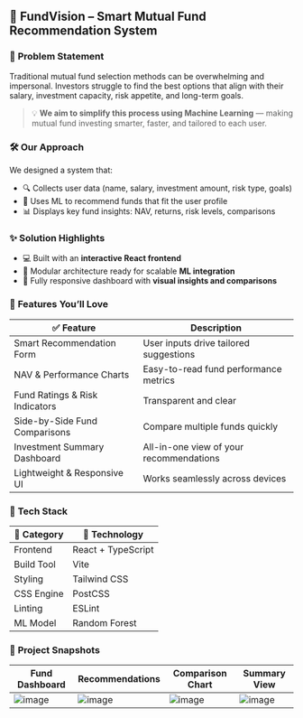 ## 🎯 **FundVision – Smart Mutual Fund Recommendation System**


### 🧩 **Problem Statement**

Traditional mutual fund selection methods can be overwhelming and impersonal. Investors struggle to find the best options that align with their salary, investment capacity, risk appetite, and long-term goals.

> 💡 **We aim to simplify this process using Machine Learning** — making mutual fund investing smarter, faster, and tailored to each user.


### 🛠️ **Our Approach**

We designed a system that:

* 🔍 Collects user data (name, salary, investment amount, risk type, goals)
* 🤖 Uses ML to recommend funds that fit the user profile
* 📊 Displays key fund insights: NAV, returns, risk levels, comparisons


### ✨ **Solution Highlights**

* 💻 Built with an **interactive React frontend**
* 🧱 Modular architecture ready for scalable **ML integration**
* 📱 Fully responsive dashboard with **visual insights and comparisons**


### 🚀 **Features You’ll Love**

| ✅ Feature                     | Description                             |
| ------------------------------ | --------------------------------------- |
| Smart Recommendation Form      | User inputs drive tailored suggestions  |
| NAV & Performance Charts       | Easy-to-read fund performance metrics   |
| Fund Ratings & Risk Indicators | Transparent and clear                   |
| Side-by-Side Fund Comparisons  | Compare multiple funds quickly          |
| Investment Summary Dashboard   | All-in-one view of your recommendations |
| Lightweight & Responsive UI    | Works seamlessly across devices         |


### 🧰 **Tech Stack**

| 📂 Category | 🔧 Technology      |
| ----------- | ------------------ |
| Frontend    | React + TypeScript |
| Build Tool  | Vite               |
| Styling     | Tailwind CSS       |
| CSS Engine  | PostCSS            |
| Linting     | ESLint             |
| ML Model    | Random Forest      |


### 📸 **Project Snapshots**

| Fund Dashboard                                                                            | Recommendations                                                                           | Comparison Chart                                                                          | Summary View                                                                              |
| ----------------------------------------------------------------------------------------- | ----------------------------------------------------------------------------------------- | ----------------------------------------------------------------------------------------- | ----------------------------------------------------------------------------------------- |
| ![image](https://github.com/user-attachments/assets/9b23b546-9117-43b0-8991-13ff2c60ceda) | ![image](https://github.com/user-attachments/assets/8408913f-35f3-41fb-a516-329056137193) | ![image](https://github.com/user-attachments/assets/7b71dca9-84db-4d07-a879-5feac6c0da7c) | ![image](https://github.com/user-attachments/assets/9e6ed18b-b0ea-4044-8bc4-a9c4a420e40b) |


